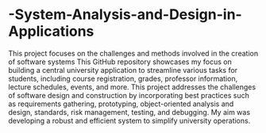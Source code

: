 # -System-Analysis-and-Design-in-Applications
This project focuses on the challenges and methods involved in the creation of software systems
This GitHub repository showcases my focus on building a central university application to streamline various tasks for students, including course registration, grades, professor information, lecture schedules, events, and more. This project addresses the challenges of software design and construction by incorporating best practices such as requirements gathering, prototyping, object-oriented analysis and design, standards, risk management, testing, and debugging. My aim was developing a robust and efficient system to simplify university operations.

